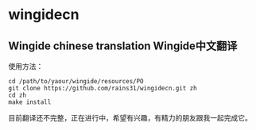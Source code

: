 wingidecn
=========

Wingide chinese translation Wingide中文翻译
-------------------------------------------
使用方法：

```
cd /path/to/yaour/wingide/resources/PO
git clone https://github.com/rains31/wingidecn.git zh
cd zh
make install
```

目前翻译还不完整，正在进行中，希望有兴趣，有精力的朋友跟我一起完成它。

